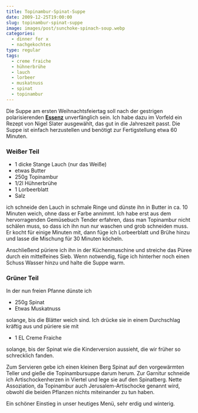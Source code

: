 ```yaml
---
title: Topinambur-Spinat-Suppe
date: 2009-12-25T19:00:00
slug: topinambur-spinat-suppe
image: images/post/sunchoke-spinach-soup.webp
categories: 
  - dinner for x
  - nachgekochtes
type: regular
tags: 
  - creme fraiche
  - hühnerbrühe
  - lauch
  - lorbeer
  - muskatnuss
  - spinat
  - topinambur
---
```




Die Suppe am ersten Weihnachtsfeiertag soll nach der gestrigen polarisierenden **[Essenz](../rote-bete-essenz)** unverfänglich sein. Ich habe dazu im Vorfeld ein Rezept von Nigel Slater ausgewählt, das gut in die Jahreszeit passt. Die Suppe ist einfach herzustellen und benötigt zur Fertigstellung etwa 60 Minuten.

### Weißer Teil

* 1 dicke Stange Lauch (nur das Weiße) 
* etwas Butter 
* 250g Topinambur 
* 1/2l Hühnerbrühe 
* 1 Lorbeerblatt 
* Salz

ich schneide den Lauch in schmale Ringe und dünste ihn in Butter in ca. 10 Minuten weich, ohne dass er Farbe annimmt. Ich habe erst aus dem hervorragenden Gemüsebuch Tender erfahren, dass man Topinambur nicht schälen muss, so dass ich ihn nun nur waschen und grob schneiden muss. Er kocht für einige Minuten mit, dann füge ich Lorbeerblatt und Brühe hinzu und lasse die Mischung für 30 Minuten köcheln.

Anschließend püriere ich ihn in der Küchenmaschine und streiche das Püree durch ein mittelfeines Sieb. Wenn notwendig, füge ich hinterher noch einen Schuss Wasser hinzu und halte die Suppe warm.

### Grüner Teil

In der nun freien Pfanne dünste ich

* 250g Spinat 
* Etwas Muskatnuss

solange, bis die Blätter weich sind. Ich drücke sie in einem Durchschlag kräftig aus und püriere sie mit

* 1 EL Creme Fraiche

solange, bis der Spinat wie die Kinderversion aussieht, die wir früher so schrecklich fanden.

Zum Servieren gebe ich einen kleinen Berg Spinat auf den vorgewärmten Teller und gieße die Topinambursuppe darum herum. Zur Garnitur schneide ich Artischockenherzen in Viertel und lege sie auf den Spinatberg. Nette Assoziation, da Topinambur auch Jerusalem-Artischocke genannt wird, obwohl die beiden Pflanzen nichts miteinander zu tun haben.

Ein schöner Einstieg in unser heutiges Menü, sehr erdig und winterig.
